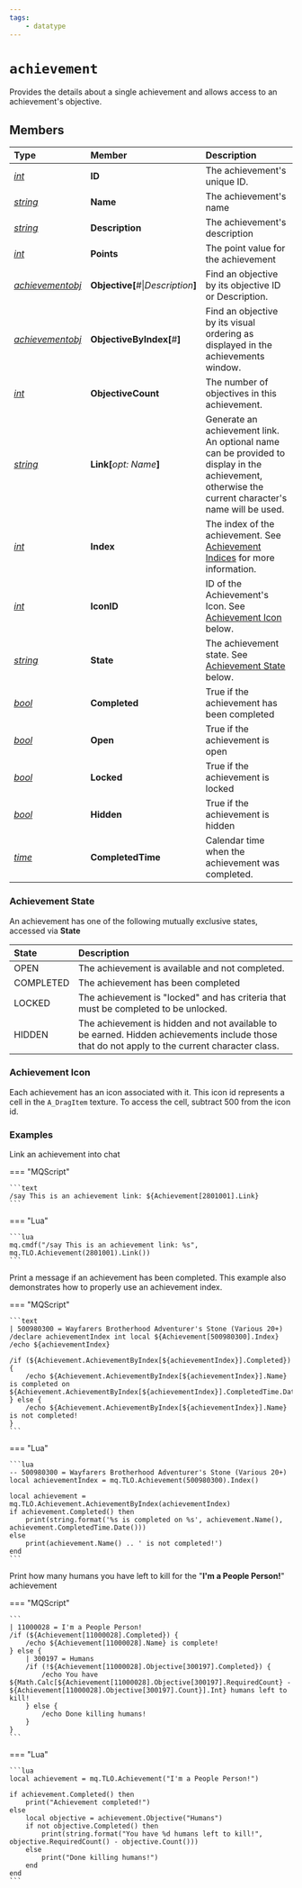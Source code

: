 ```yaml
---
tags:
    - datatype
---
```


# `achievement`

Provides the details about a single achievement and allows access to an achievement's objective.

## Members

| **Type** | **Member** | **Description** |
| :--- | :--- | :--- |
| [_int_](datatype-int.md) | **ID** | The achievement's unique ID. |
| [_string_](datatype-string.md) | **Name** | The achievement's name |
| [_string_](datatype-string.md) | **Description** | The achievement's description |
| [_int_](datatype-int.md) | **Points** | The point value for the achievement |
| [_achievementobj_](datatype-achievementobj.md) | **Objective[**\#\|_Description_**]** | Find an objective by its objective ID or Description. |
| [_achievementobj_](datatype-achievementobj.md) | **ObjectiveByIndex[**\#**]** | Find an objective by its visual ordering as displayed in the achievements window. |
| [_int_](datatype-int.md) | **ObjectiveCount** | The number of objectives in this achievement. |
| [_string_](datatype-string.md) | **Link[**_opt: Name_**]** | Generate an achievement link. An optional name can be provided to display in the achievement, otherwise the current character's name will be used. |
| [_int_](datatype-int.md) | **Index** | The index of the achievement. See [Achievement Indices](../top-level-objects/tlo-achievement.md#note-about-achievement-indices) for more information. |
| [_int_](datatype-int.md) | **IconID** | ID of the Achievement's Icon. See [Achievement Icon](datatype-achievement.md#achievement-icon) below. |
| [_string_](datatype-string.md) | **State** | The achievement state. See [Achievement State](datatype-achievement.md#achievement-state) below. |
| [_bool_](datatype-bool.md) | **Completed** | True if the achievement has been completed |
| [_bool_](datatype-bool.md) | **Open** | True if the achievement is open |
| [_bool_](datatype-bool.md) | **Locked** | True if the achievement is locked |
| [_bool_](datatype-bool.md) | **Hidden** | True if the achievement is hidden |
| [_time_](datatype-time.md) | **CompletedTime** | Calendar time when the achievement was completed. |

### Achievement State

An achievement has one of the following mutually exclusive states, accessed via **State**

| State | Description |
| :--- | :--- |
| OPEN | The achievement is available and not completed. |
| COMPLETED | The achievement has been completed |
| LOCKED | The achievement is "locked" and has criteria that must be completed to be unlocked. |
| HIDDEN | The achievement is hidden and not available to be earned. Hidden achievements include those that do not apply to the current character class. |

### Achievement Icon

Each achievement has an icon associated with it. This icon id represents a cell in the `A_DragItem` texture. To access the cell, subtract 500 from the icon id.

### Examples

Link an achievement into chat

=== "MQScript"

    ```text
    /say This is an achievement link: ${Achievement[2801001].Link}
    ```

=== "Lua"

    ```lua
    mq.cmdf("/say This is an achievement link: %s", mq.TLO.Achievement(2801001).Link())
    ```

Print a message if an achievement has been completed. This example also demonstrates how to properly use an achievement index.

=== "MQScript"

    ```text
    | 500980300 = Wayfarers Brotherhood Adventurer's Stone (Various 20+)
    /declare achievementIndex int local ${Achievement[500980300].Index}
    /echo ${achievementIndex}

    /if (${Achievement.AchievementByIndex[${achievementIndex}].Completed}) {
        /echo ${Achievement.AchievementByIndex[${achievementIndex}].Name} is completed on ${Achievement.AchievementByIndex[${achievementIndex}].CompletedTime.Date}
    } else {
        /echo ${Achievement.AchievementByIndex[${achievementIndex}].Name} is not completed!
    }
    ```

=== "Lua"

    ```lua
    -- 500980300 = Wayfarers Brotherhood Adventurer's Stone (Various 20+)
    local achievementIndex = mq.TLO.Achievement(500980300).Index()

    local achievement = mq.TLO.Achievement.AchievementByIndex(achievementIndex)
    if achievement.Completed() then
        print(string.format('%s is completed on %s', achievement.Name(), achievement.CompletedTime.Date()))
    else
        print(achievement.Name() .. ' is not completed!')
    end
    ```


Print how many humans you have left to kill for the "**I'm a People Person!**" achievement

=== "MQScript"

    ```
    | 11000028 = I'm a People Person!
    /if (${Achievement[11000028].Completed}) {
        /echo ${Achievement[11000028].Name} is complete!
    } else {
        | 300197 = Humans
        /if (!${Achievement[11000028].Objective[300197].Completed}) {
            /echo You have ${Math.Calc[${Achievement[11000028].Objective[300197].RequiredCount} - ${Achievement[11000028].Objective[300197].Count}].Int} humans left to kill!
        } else {
            /echo Done killing humans!
        }
    }
    ```

=== "Lua"

    ```lua
    local achievement = mq.TLO.Achievement("I'm a People Person!")

    if achievement.Completed() then
        print("Achievement completed!")
    else
        local objective = achievement.Objective("Humans")
        if not objective.Completed() then
            print(string.format("You have %d humans left to kill!", objective.RequiredCount() - objective.Count()))
        else
            print("Done killing humans!")
        end
    end
    ```
